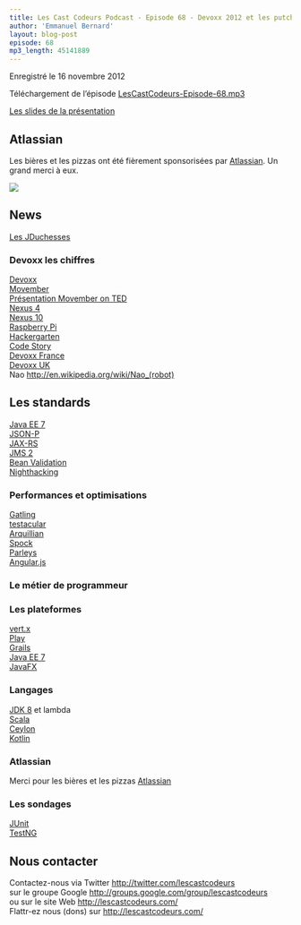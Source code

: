 ```yaml
---
title: Les Cast Codeurs Podcast - Episode 68 - Devoxx 2012 et les putchesses contre le Choupinou géant
author: 'Emmanuel Bernard'
layout: blog-post
episode: 68
mp3_length: 45141889
---
```

Enregistré le 16 novembre 2012

Téléchargement de l’épisode [LesCastCodeurs-Episode-68.mp3](http://traffic.libsyn.com/lescastcodeurs/LesCastCodeurs-Episode-68.mp3)

[Les slides de la présentation](http://www.slideshare.net/emmanuelbernard/les-cast-codeurs-podcast-68-devoxx-2012-15402982)

## Atlassian

Les bières et les pizzas ont été fièrement sponsorisées
par [Atlassian](http://atlassian.fr). Un grand merci à eux.

<img href='http://atlassian.fr' src='http://lescastcodeurs.com/images/promo/sponsors/logo_atlassian.png'/>

## News

[Les JDuchesses](http://www.duchess-france.org)  

### Devoxx les chiffres

[Devoxx](http://devoxx.com)  
[Movember](http://www.movember.com)  
[Présentation Movember on TED](http://www.ted.com/talks/adam_garone_healthier_men_one_moustache_at_a_time.html)  
[Nexus 4](http://www.google.com/nexus/4/)  
[Nexus 10](http://www.google.com/nexus/10/)  
[Raspberry Pi](http://www.raspberrypi.org)  
[Hackergarten](http://hackergarten.net)  
[Code Story](http://code-story.net)  
[Devoxx France](http://devoxx.fr)  
[Devoxx UK](http://devoxx.co.uk)  
Nao <http://en.wikipedia.org/wiki/Nao_(robot)>

## Les standards

[Java EE 7](https://blogs.oracle.com/jcp/entry/java_ee_7_jsr_update)  
[JSON-P](https://blogs.oracle.com/arungupta/entry/json_p_java_api_for)  
[JAX-RS](http://jax-rs-spec.java.net)  
[JMS 2](http://jms-spec.java.net)  
[Bean Validation](http://beanvalidation.org)  
[Nighthacking](http://nighthacking.com)  

### Performances et optimisations

[Gatling](http://gatling-tool.org)  
[testacular](http://vojtajina.github.com/testacular/)  
[Arquillian](http://arquillian.org)  
[Spock](http://code.google.com/p/spock/)  
[Parleys](http://parleys.com)  
[Angular.js](http://angularjs.org)  

### Le métier de programmeur

### Les plateformes

[vert.x](http://vertx.io)  
[Play](http://www.playframework.org)  
[Grails](http://grails.org)  
[Java EE 7](https://blogs.oracle.com/jcp/entry/java_ee_7_jsr_update)  
[JavaFX](http://www.oracle.com/technetwork/java/javafx/overview/index.html)  

### Langages

[JDK 8](http://openjdk.java.net/projects/jdk8/) et lambda  
[Scala](http://www.scala-lang.org)  
[Ceylon](http://ceylon-lang.org)  
[Kotlin](http://kotlin.jetbrains.org)  

### Atlassian

Merci pour les bières et les pizzas [Atlassian](http://atlassian.fr)

### Les sondages

[JUnit](http://www.junit.org)  
[TestNG](http://testng.org/doc/index.html)

## Nous contacter

Contactez-nous via Twitter <http://twitter.com/lescastcodeurs>  
sur le groupe Google <http://groups.google.com/group/lescastcodeurs>  
ou sur le site Web <http://lescastcodeurs.com/>  
Flattr-ez nous (dons) sur <http://lescastcodeurs.com/>
